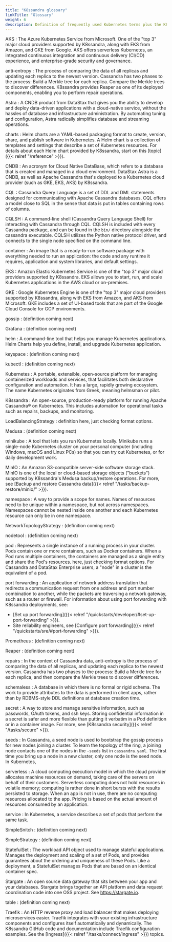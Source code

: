 ```yaml
---
title: "K8ssandra glossary"
linkTitle: "Glossary"
weight: 6
description: Definition of frequently used Kubernetes terms plus the K8ssandra or Apache Cassandra context.
---
```


AKS
: The Azure Kubernetes Service from Microsoft. One of the "top 3" major cloud providers supported by K8ssandra, along with EKS from Amazon, and GKE from Google. AKS offers serverless Kubernetes, an integrated continuous integration and continuous delivery (CI/CD) experience, and enterprise-grade security and governance.  

anti-entropy
: The process of comparing the data of all replicas and updating each replica to the newest version. Cassandra has two phases to the process: Build a Merkle tree for each replica. Compare the Merkle trees to discover differences. K8ssandra provides Reaper as one of its deployed components, enabling you to perform repair operations. 

Astra
: A CNDB product from DataStax that gives you the ability to develop and deploy data-driven applications with a cloud-native service, without the hassles of database and infrastructure administration. By automating tuning and configuration, Astra radically simplifies database and streaming operations.

charts
: Helm charts are a YAML-based packaging format to create, version, share, and publish software in Kubernetes. A Helm chart is a collection of templates and settings that describe a set of Kubernetes resources. For details about each Helm chart provided by K8ssandra, start on this [topic]({{< relref "/reference" >}}).

CNDB
: An acronym for Cloud Native DataBase, which refers to a database that is created and managed in a cloud environment. DataStax Astra is a CNDB, as well as Apache Cassandra that's deployed to a Kubernetes cloud provider (such as GKE, EKS, AKS) by K8ssandra. 

CQL
: Cassandra Query Language is a set of DDL and DML statements designed for communicating with Apache Cassandra databases. CQL offers a model close to SQL in the sense that data is put in tables containing rows of columns. 

CQLSH
: A command-line shell (Cassandra Query Language Shell) for interacting with Cassandra through CQL. CQLSH is included with every Cassandra package, and can be found in the `bin/` directory alongside the cassandra executable. CQLSH utilizes the Python native protocol driver, and connects to the single node specified on the command line.

container
: An image that is a ready-to-run software package with everything needed to run an application: the code and any runtime it requires, application and system libraries, and default settings.

EKS
: Amazon Elastic Kubernetes Service is one of the "top 3" major cloud providers supported by K8ssandra. EKS allows you to start, run, and scale Kubernetes applications in the AWS cloud or on-premises. 

GKE
: Google Kubernetes Engine is one of the "top 3" major cloud providers supported by K8ssandra, along with EKS from Amazon, and AKS from Microsoft. GKE includes a set of UI-based tools that are part of the Google Cloud Console for GCP environments. 

gossip
: (definition coming next)

Grafana
: (definition coming next)

helm
: A command-line tool that helps you manage Kubernetes applications. Helm Charts help you define, install, and upgrade Kubernetes application.

keyspace
: (definition coming next)

kubectl
: (definition coming next)

Kubernetes
: A portable, extensible, open-source platform for managing containerized workloads and services, that facilitates both declarative configuration and automation. It has a large, rapidly growing ecosystem. The name Kubernetes originates from Greek, meaning helmsman or pilot.

K8ssandra
: An open-source, production-ready platform for running Apache Cassandra® on Kubernetes. This includes automation for operational tasks such as repairs, backups, and monitoring.

LoadBalancingStrategy
: definition here, just checking format options.

Medusa
: (definition coming next)

minikube
: A tool that lets you run Kubernetes locally. Minikube runs a single-node Kubernetes cluster on your personal computer (including Windows, macOS and Linux PCs) so that you can try out Kubernetes, or for daily development work.

MinIO
: An Amazon S3-compatible server-side software storage stack. MinIO is one of the local or cloud-based storage objects ("buckets") supported by K8ssandra's Medusa backup/restore operations. For more, see [Backup and restore Cassandra data]({{< relref "/tasks/backup-restore/minio/" >}}).

namespace
: A way to provide a scope for names. Names of resources need to be unique within a namespace, but not across namespaces. Namespaces cannot be nested inside one another and each Kubernetes resource can only be in one namespace.

NetworkTopologyStrategy
: (definition coming next)

nodetool
: (definition coming next)

pod
: Represents a single instance of a running process in your cluster. Pods contain one or more containers, such as Docker containers. When a Pod runs multiple containers, the containers are managed as a single entity and share the Pod's resources. here, just checking format options. For Cassandra and DataStax Enterprise users, a "node" in a cluster is the equivalent of a pod.

port forwarding
: An application of network address translation that redirects a communication request from one address and port number combination to another, while the packets are traversing a network gateway, such as a router or firewall. For information about using port forwarding with K8ssandra deployments, see:
* [Set up port forwarding]({{< relref "/quickstarts/developer/#set-up-port-forwarding" >}}).  
* Site reliability engineers, see [Configure port forwarding]({{< relref "/quickstarts/sre/#port-forwarding" >}}).

Prometheus
: (definition coming next)

Reaper
: (definition coming next)

repairs
: In the context of Cassandra data, anti-entropy is the process of comparing the data of all replicas, and updating each replica to the newest version. Cassandra has two phases to the process: Build a Merkle tree for each replica, and then compare the Merkle trees to discover differences.

schemaless
: A database in which there is no formal or rigid schema. The work to provide attributes to the data is performed in client apps, rather than by RDBMS-style DDL definitions at database creation time.

secret
: A way to store and manage sensitive information, such as passwords, OAuth tokens, and ssh keys. Storing confidential information in a secret is safer and more flexible than putting it verbatim in a Pod definition or in a container image. For more, see [K8ssandra security]({{< relref "/tasks/secure" >}}).

seeds
: In Cassandra, a seed node is used to bootstrap the gossip process for new nodes joining a cluster. To learn the topology of the ring, a joining node contacts one of the nodes in the `-seeds` list in `cassandra.yaml`. The first time you bring up a node in a new cluster, only one node is the seed node. In Kubernetes, 

serverless
: A cloud computing execution model in which the cloud provider allocates machine resources on demand, taking care of the servers on behalf of their customers. Serverless computing does not hold resources in volatile memory; computing is rather done in short bursts with the results persisted to storage. When an app is not in use, there are no computing resources allocated to the app. Pricing is based on the actual amount of resources consumed by an application.

service
: In Kubernetes, a service describes a set of pods that perform the same task.

SimpleSnitch
: (definition coming next)

SimpleStrategy
: (definition coming next)

StatefulSet
: The workload API object used to manage stateful applications. Manages the deployment and scaling of a set of Pods, and provides guarantees about the ordering and uniqueness of these Pods. Like a deployment, a StatefulSet manages Pods that are based on an identical container spec.

Stargate
: An open source data gateway that sits between your app and your databases. Stargate brings together an API platform and data request coordination code into one OSS project. See https://stargate.io. 

table
: (definition coming next)

Traefik
: An HTTP reverse proxy and load balancer that makes deploying microservices easier. Traefik integrates with your existing infrastructure components and configures itself automatically and dynamically. The K8ssandra GitHub code and documentation include Traefik configuration examples. See the [Ingress]({{< relref "/tasks/connect/ingress" >}}) topics.
